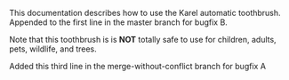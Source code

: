 This documentation describes how to use the Karel automatic toothbrush. Appended to the first line in the master branch for bugfix B.

Note that this toothbrush is is **NOT** totally safe to use for children, adults, pets, wildlife, and trees.

Added this third line in the merge-without-conflict branch for bugfix A
